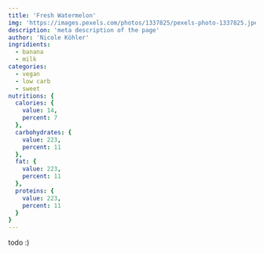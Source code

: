 ```yaml
---
title: 'Fresh Watermelon'
img: 'https://images.pexels.com/photos/1337825/pexels-photo-1337825.jpeg?auto=compress&cs=tinysrgb&w=1260&h=750&dpr=1'
description: 'meta description of the page'
author: 'Nicole Köhler'
ingridients:
  - banana
  - milk
categories:
  - vegan
  - low carb
  - sweet
nutritions: {
  calories: {
    value: 14,
    percent: 7
  },
  carbohydrates: {
    value: 223,
    percent: 11
  },
  fat: {
    value: 223,
    percent: 11
  },
  proteins: {
    value: 223,
    percent: 11
  }
}
---
```



todo :)

